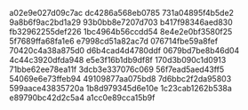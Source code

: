 a02e9e027d09c7ac
dc4286a568eb0785
731a04895f4b5de2
9a8b6f9ac2bd1a29
93b0bb8e7207d703
b417f98346aed830
fb32962255def226
1bc4964b56ccdd54
8e4e2e0bf3580f25
5f7689ffa68fa1e6
e7998cd51a82ac7d
076714fbe59a8fef
70420c4a38a875d0
d6b4cad4d4780ddf
0679bd7be8b46d04
4c44c3920dfda948
e5e3f16b1db9df8f
170d3b090c1d0913
71bbe62ee78ea11f
3dcb3e337076c069
56f7ead5aed43ff5
54069e6e73ffeb94
49109877aa075bd8
7d6bbc2f2da95803
599aace43835720a
1b8d979345d6e10e
1c23cab1262b538a
e89790bc42d2c5a4
a1cc0e89cca15b9f
